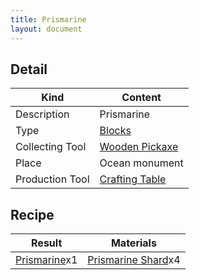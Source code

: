 ```yaml
---
title: Prismarine
layout: document
---
```

## Detail

|Kind|Content|
|---|---|
|Description|Prismarine|
|Type|[Blocks](Blocks)|
|Collecting Tool|[Wooden Pickaxe](Wooden_Pickaxe)|
|Place|Ocean monument|
|Production Tool|[Crafting Table](Crafting_Table)|



## Recipe

|Result|Materials|
|---|---|
|[Prismarine](Prismarine)x1|[Prismarine Shard](Prismarine_Shard)x4|

